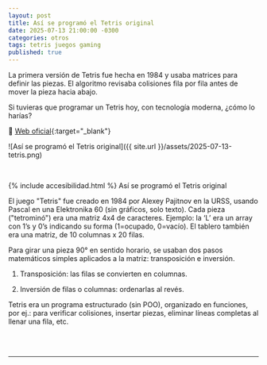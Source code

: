 ```yaml
---
layout: post
title: Así se programó el Tetris original
date: 2025-07-13 21:00:00 -0300
categories: otros
tags: tetris juegos gaming
published: true
---
```


La primera versión de Tetris fue hecha en 1984 y usaba matrices para definir las piezas. El algoritmo revisaba colisiones fila por fila antes de mover la pieza hacia abajo.

Si tuvieras que programar un Tetris hoy, con tecnología moderna, ¿cómo lo harías?

🔗 [Web oficial](https://www.tetris.com/){:target="_blank"}


![Así se programó el Tetris original]({{ site.url }}/assets/2025-07-13-tetris.png)


&nbsp;

{% include accesibilidad.html %}
Así se programó el Tetris original

El juego "Tetris" fue creado en 1984 por Alexey Pajitnov en la URSS, usando Pascal en una Elektronika 60 (sin gráficos, solo texto). Cada pieza ("tetrominó") era una matriz 4x4 de caracteres. Ejemplo: la ‘L’ era un array con 1’s y 0’s indicando su forma (1=ocupado, 0=vacío). El tablero también era una matriz, de 10 columnas x 20 filas.

Para girar una pieza 90° en sentido horario, se usaban dos pasos matemáticos simples aplicados a la matriz: transposición e inversión.

1. Transposición: las filas se convierten en columnas.

2. Inversión de filas o columnas: ordenarlas al revés.

Tetris era un programa estructurado (sin POO), organizado en funciones, por ej.: para verificar colisiones, insertar piezas, eliminar líneas completas al llenar una fila, etc.


</div></details>
<br />&nbsp;
<hr />
